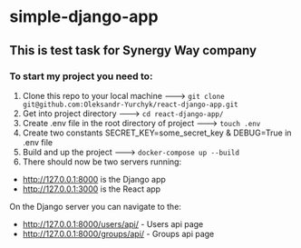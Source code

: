 # simple-django-app

## This is test task for Synergy Way company

### To start my project you need to:
1. Clone this repo to your local machine ---> ```git clone git@github.com:Oleksandr-Yurchyk/react-django-app.git```
2. Get into project directory ---> ```cd react-django-app/```
3. Create .env file in the root directory of project ---> ```touch .env```
4. Create two constants SECRET_KEY=some_secret_key & DEBUG=True in .env file
5. Build and up the project ---> ```docker-compose up --build```
6. There should now be two servers running:
- http://127.0.0.1:8000 is the Django app
- http://127.0.0.1:3000 is the React app

On the Django server you can navigate to the:
- http://127.0.0.1:8000/users/api/ - Users api page
- http://127.0.0.1:8000/groups/api/ - Groups api page
